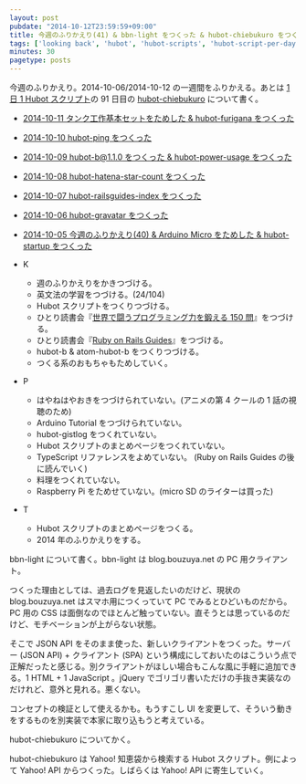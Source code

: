 ```yaml
---
layout: post
pubdate: "2014-10-12T23:59:59+09:00"
title: 今週のふりかえり(41) & bbn-light をつくった & hubot-chiebukuro をつくった
tags: ['looking back', 'hubot', 'hubot-scripts', 'hubot-script-per-day']
minutes: 30
pagetype: posts
---
```

今週のふりかえり。2014-10-06/2014-10-12 の一週間をふりかえる。あとは [1 日 1 Hubot スクリプト][hubot-script-per-day]の 91 日目の [hubot-chiebukuro][gh:bouzuya/hubot-chiebukuro] について書く。

- [2014-10-11 タンク工作基本セットをためした & hubot-furigana をつくった][2014-10-11]
- [2014-10-10 hubot-ping をつくった][2014-10-10]
- [2014-10-09 hubot-b@1.1.0 をつくった & hubot-power-usage をつくった][2014-10-09]
- [2014-10-08 hubot-hatena-star-count をつくった][2014-10-08]
- [2014-10-07 hubot-railsguides-index をつくった][2014-10-07]
- [2014-10-06 hubot-gravatar をつくった][2014-10-06]
- [2014-10-05 今週のふりかえり(40) & Arduino Micro をためした & hubot-startup をつくった][2014-10-05]

- K
  - 週のふりかえりをかきつづける。
  - 英文法の学習をつづける。(24/104)
  - Hubot スクリプトをつくりつづける。
  - ひとり読書会『[世界で闘うプログラミング力を鍛える 150 問][hitoridokusho/books/3]』をつづける。
  - ひとり読書会『[Ruby on Rails Guides][hitoridokusho/books/railsguides]』をつづける。
  - hubot-b & atom-hubot-b をつくりつづける。
  - つくる系のおもちゃもためしていく。
- P
  - はやねはやおきをつづけられていない。(アニメの第 4 クールの 1 話の視聴のため)
  - Arduino Tutorial をつづけられていない。
  - hubot-gistlog をつくれていない。
  - Hubot スクリプトのまとめページをつくれていない。
  - TypeScript リファレンスをよめていない。 (Ruby on Rails Guides の後に読んでいく)
  - 料理をつくれていない。
  - Raspberry Pi をためせていない。(micro SD のライターは買った)
- T
  - Hubot スクリプトのまとめページをつくる。
  - 2014 年のふりかえりをする。

bbn-light について書く。bbn-light は blog.bouzuya.net の PC 用クライアント。

つくった理由としては、過去ログを見返したいのだけど、現状の blog.bouzuya.net はスマホ用につくっていて PC でみるとひどいものだから。PC 用の CSS は面倒なのでほとんど触っていない。直そうとは思っているのだけど、モチベーションが上がらない状態。

そこで JSON API をそのまま使った、新しいクライアントをつくった。サーバー (JSON API) + クライアント (SPA) という構成にしておいたのはこういう点で正解だったと感じる。別クライアントがほしい場合もこんな風に手軽に追加できる。1 HTML + 1 JavaScript 。jQuery でゴリゴリ書いただけの手抜き実装なのだけれど、意外と見れる。悪くない。

コンセプトの検証として使えるかも。もうすこし UI を変更して、そういう動きをするものを別実装で本家に取り込もうと考えている。

hubot-chiebukuro についてかく。

hubot-chiebukuro は Yahoo! 知恵袋から検索する Hubot スクリプト。例によって Yahoo! API からつくった。しばらくは Yahoo! API に寄生していく。

[2014-10-05]: http://blog.bouzuya.net/2014/10/05/
[2014-10-06]: http://blog.bouzuya.net/2014/10/06/
[2014-10-07]: http://blog.bouzuya.net/2014/10/07/
[2014-10-08]: http://blog.bouzuya.net/2014/10/08/
[2014-10-09]: http://blog.bouzuya.net/2014/10/09/
[2014-10-10]: http://blog.bouzuya.net/2014/10/10/
[2014-10-11]: http://blog.bouzuya.net/2014/10/11/
[arduino-tutorial]: http://arduino.cc/en/Tutorial/HomePage
[gh:bouzuya/hubot-chiebukuro]: https://github.com/bouzuya/hubot-chiebukuro
[hitoridokusho/books/3]: http://www.amazon.co.jp/dp/B00HR19TSO/
[hitoridokusho/books/railsguides]: http://guides.rubyonrails.org/
[hubot-script-per-day]: http://blog.bouzuya.net/posts?tags=hubot-script-per-day
